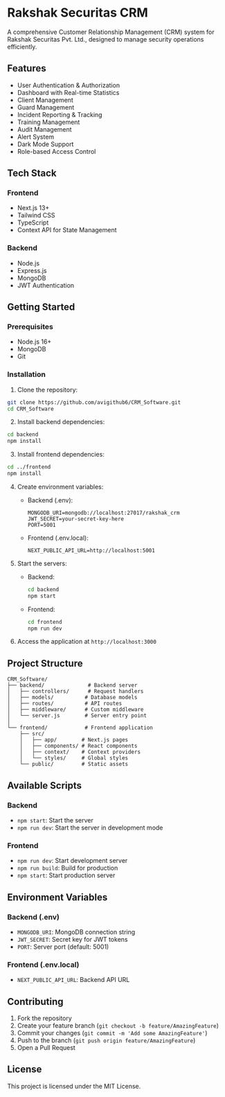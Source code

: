 # Rakshak Securitas CRM

A comprehensive Customer Relationship Management (CRM) system for Rakshak Securitas Pvt. Ltd., designed to manage security operations efficiently.

## Features

- User Authentication & Authorization
- Dashboard with Real-time Statistics
- Client Management
- Guard Management
- Incident Reporting & Tracking
- Training Management
- Audit Management
- Alert System
- Dark Mode Support
- Role-based Access Control

## Tech Stack

### Frontend
- Next.js 13+
- Tailwind CSS
- TypeScript
- Context API for State Management

### Backend
- Node.js
- Express.js
- MongoDB
- JWT Authentication

## Getting Started

### Prerequisites
- Node.js 16+
- MongoDB
- Git

### Installation

1. Clone the repository:
```bash
git clone https://github.com/avigithub6/CRM_Software.git
cd CRM_Software
```

2. Install backend dependencies:
```bash
cd backend
npm install
```

3. Install frontend dependencies:
```bash
cd ../frontend
npm install
```

4. Create environment variables:
   - Backend (.env):
     ```
     MONGODB_URI=mongodb://localhost:27017/rakshak_crm
     JWT_SECRET=your-secret-key-here
     PORT=5001
     ```
   - Frontend (.env.local):
     ```
     NEXT_PUBLIC_API_URL=http://localhost:5001
     ```

5. Start the servers:
   - Backend:
     ```bash
     cd backend
     npm start
     ```
   - Frontend:
     ```bash
     cd frontend
     npm run dev
     ```

6. Access the application at `http://localhost:3000`

## Project Structure

```
CRM_Software/
├── backend/              # Backend server
│   ├── controllers/      # Request handlers
│   ├── models/          # Database models
│   ├── routes/          # API routes
│   ├── middleware/      # Custom middleware
│   └── server.js        # Server entry point
│
└── frontend/            # Frontend application
    ├── src/
    │   ├── app/        # Next.js pages
    │   ├── components/ # React components
    │   ├── context/    # Context providers
    │   └── styles/     # Global styles
    └── public/         # Static assets
```

## Available Scripts

### Backend
- `npm start`: Start the server
- `npm run dev`: Start the server in development mode

### Frontend
- `npm run dev`: Start development server
- `npm run build`: Build for production
- `npm start`: Start production server

## Environment Variables

### Backend (.env)
- `MONGODB_URI`: MongoDB connection string
- `JWT_SECRET`: Secret key for JWT tokens
- `PORT`: Server port (default: 5001)

### Frontend (.env.local)
- `NEXT_PUBLIC_API_URL`: Backend API URL

## Contributing

1. Fork the repository
2. Create your feature branch (`git checkout -b feature/AmazingFeature`)
3. Commit your changes (`git commit -m 'Add some AmazingFeature'`)
4. Push to the branch (`git push origin feature/AmazingFeature`)
5. Open a Pull Request

## License

This project is licensed under the MIT License. 